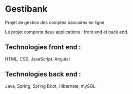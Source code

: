 # Gestibank

Projet de gestion des comptes bancaires en ligne

Le projet comporte deux applications : front end et back end.

## Technologies front end : 
HTML, CSS, JavaScript, Angular
## Technologies back end : 
Java, Spring, Spring Boot, Hibernate, mySQL
